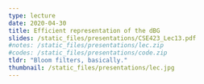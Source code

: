 ```yaml
---
type: lecture
date: 2020-04-30	
title: Efficient representation of the dBG
slides: /static_files/presentations/CSE423_Lec13.pdf
#notes: /static_files/presentations/lec.zip
#codes: /static_files/presentations/code.zip
tldr: "Bloom filters, basically."
thumbnail: /static_files/presentations/lec.jpg
---
```

